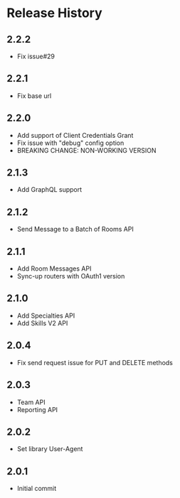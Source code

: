 # Release History

## 2.2.2
* Fix issue#29

## 2.2.1
* Fix base url

## 2.2.0
* Add support of Client Credentials Grant
* Fix issue with "debug" config option
* BREAKING CHANGE: NON-WORKING VERSION

## 2.1.3
* Add GraphQL support

## 2.1.2
* Send Message to a Batch of Rooms API

## 2.1.1
* Add Room Messages API
* Sync-up routers with OAuth1 version

## 2.1.0
* Add Specialties API
* Add Skills V2 API

## 2.0.4
* Fix send request issue for PUT and DELETE methods

## 2.0.3
* Team API
* Reporting API

## 2.0.2
* Set library User-Agent

## 2.0.1
* Initial commit
